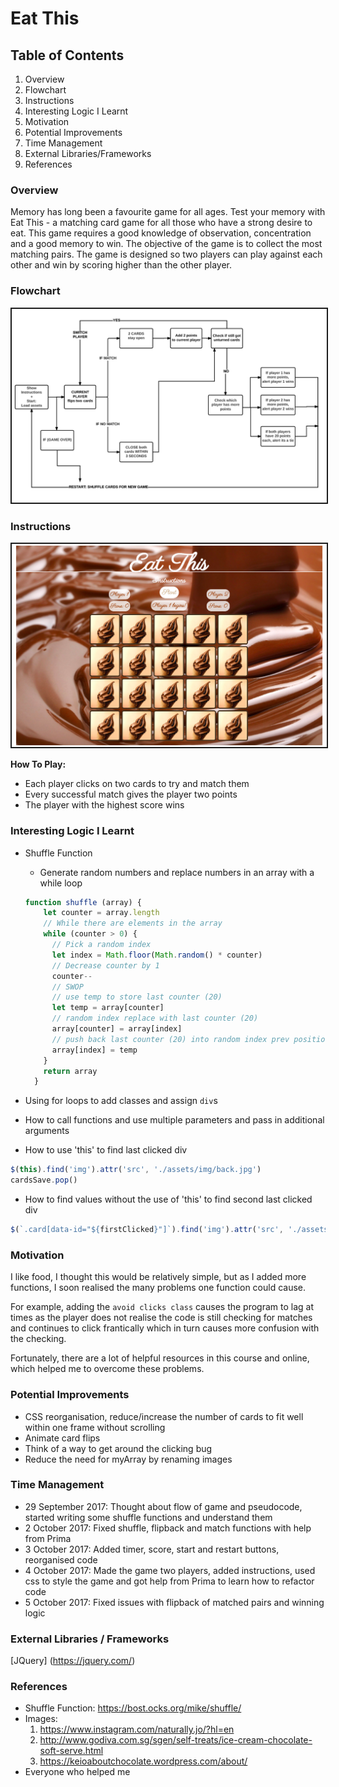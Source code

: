 # **Eat This**

## **Table of Contents**
1. Overview
2. Flowchart
3. Instructions
4. Interesting Logic I Learnt
5. Motivation
6. Potential Improvements
7. Time Management
8. External Libraries/Frameworks
9. References

### **Overview**
Memory has long been a favourite game for all ages. Test your memory with Eat This - a matching card game for all those who have a strong desire to eat. This game requires a good knowledge of observation, concentration and a good memory to win. The objective of the game is to collect the most matching pairs. The game is designed so two players can play against each other and win by scoring higher than the other player.

### **Flowchart**
<img src="/assets/img/gameflowchart.png" border = 2px solid black>

### **Instructions**
<img src="/assets/img/gamescreenshot.png" border = 2px solid black>

**How To Play:**
+ Each player clicks on two cards to try and match them
+ Every successful match gives the player two points
+ The player with the highest score wins

### **Interesting Logic I Learnt**
+ Shuffle Function
  + Generate random numbers and replace numbers in an array with a while loop
  ``` javascript
  function shuffle (array) {
      let counter = array.length
      // While there are elements in the array
      while (counter > 0) {
        // Pick a random index
        let index = Math.floor(Math.random() * counter)
        // Decrease counter by 1
        counter--
        // SWOP
        // use temp to store last counter (20)
        let temp = array[counter]
        // random index replace with last counter (20)
        array[counter] = array[index]
        // push back last counter (20) into random index prev position
        array[index] = temp
      }
      return array
    }
    ```

+ Using for loops to add classes and assign `div`s

+ How to call functions and use multiple parameters and pass in additional arguments


+ How to use 'this' to find last clicked div
``` javascript
$(this).find('img').attr('src', './assets/img/back.jpg')
cardsSave.pop()
```


+ How to find values without the use of 'this' to find second last clicked div
``` javascript
$(`.card[data-id="${firstClicked}"]`).find('img').attr('src', './assets/img/back.jpg')
```

### **Motivation**
I like food, I thought this would be relatively simple, but as I added more functions, I soon realised the many problems one function could cause.

For example, adding the ```avoid clicks class``` causes the program to lag at times as the player does not realise the code is still checking for matches and continues to click frantically which in turn causes more confusion with the checking.

Fortunately, there are a lot of helpful resources in this course and online, which helped me to overcome these problems.

### **Potential Improvements**
+ CSS reorganisation, reduce/increase the number of cards to fit well within one frame without scrolling
+ Animate card flips
+ Think of a way to get around the clicking bug
+ Reduce the need for myArray by renaming images

### **Time Management**
+ 29 September 2017: Thought about flow of game and pseudocode, started writing some shuffle functions and understand them
+ 2 October 2017: Fixed shuffle, flipback and match functions with help from Prima
+ 3 October 2017: Added timer, score, start and restart buttons, reorganised code
+ 4 October 2017: Made the game two players, added instructions, used css to style the game and got help from Prima to learn how to refactor code
+ 5 October 2017: Fixed issues with flipback of matched pairs and winning logic

### **External Libraries / Frameworks**

[JQuery] (https://jquery.com/)

### **References**
+ Shuffle Function: https://bost.ocks.org/mike/shuffle/
+ Images:
  1. https://www.instagram.com/naturally.jo/?hl=en
  2. http://www.godiva.com.sg/sgen/self-treats/ice-cream-chocolate-soft-serve.html
  3. https://keioaboutchocolate.wordpress.com/about/
+ Everyone who helped me
